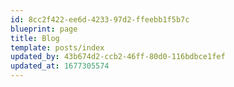 ```yaml
---
id: 8cc2f422-ee6d-4233-97d2-ffeebb1f5b7c
blueprint: page
title: Blog
template: posts/index
updated_by: 43b674d2-ccb2-46ff-80d0-116bdbce1fef
updated_at: 1677305574
---
```

